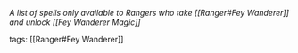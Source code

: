 *A list of spells only available to Rangers who take [[Ranger#Fey Wanderer]] and unlock [[Fey Wanderer Magic]]*

tags: [[Ranger#Fey Wanderer]]